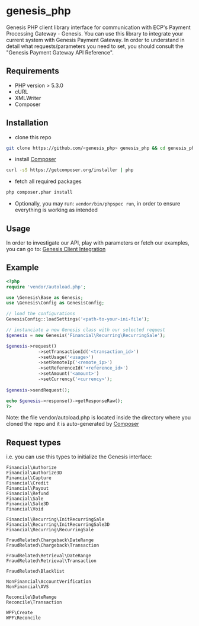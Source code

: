 genesis_php
===========

Genesis PHP client library interface for communication with ECP's Payment Processing Gateway - Genesis. You can use this
library to integrate your current system with Genesis Payment Gateway. In order to understand in detail what requests/parameters
you need to set, you should consult the "Genesis Payment Gateway API Reference".

Requirements
------------

* PHP version > 5.3.0
* cURL
* XMLWriter
* Composer

Installation
------------

* clone this repo
````bash
git clone https://github.com/<genesis_php> genesis_php && cd genesis_php
````

* install [Composer]
````bash
curl -sS https://getcomposer.org/installer | php
````

* fetch all required packages
````bash
php composer.phar install
````

* Optionally, you may run: ````vendor/bin/phpspec run````, in order to ensure everything is working as intended

Usage
-----

In order to investigate our API, play with parameters or fetch our examples, you can go to: [Genesis Client Integration]

[Composer]: https://getcomposer.org/
[Genesis Client Integration]: https://github.com/<client_integration>

Example
------

````php
<?php
require 'vendor/autoload.php';

use \Genesis\Base as Genesis;
use \Genesis\Config as GenesisConfig;

// load the configurations 
GenesisConfig::loadSettings('<path-to-your-ini-file');

// instanciate a new Genesis class with our selected request
$genesis = new Genesis('Financial\Recurring\RecurringSale');

$genesis->request()
            ->setTransactionId('<transaction_id>')
            ->setUsage('<usage>')
            ->setRemoteIp('<remote_ip>')
            ->setReferenceId('<reference_id>')
            ->setAmount('<amount>')
            ->setCurrency('<currency>');
            
$genesis->sendRequest();

echo $genesis->response()->getResponseRaw();
?>
````

Note: the file vendor/autoload.php is located inside the directory where you cloned the repo and it is auto-generated by [Composer]



Request types
-------------

i.e. you can use this types to initialize the Genesis interface:

````
Financial\Authorize
Financial\Authorize3D
Financial\Capture
Financial\Credit
Financial\Payout
Financial\Refund
Financial\Sale
Financial\Sale3D
Financial\Void

Financial\Recurring\InitRecurringSale
Financial\Recurring\InitRecurringSale3D
Financial\Recurring\RecurringSale

FraudRelated\Chargeback\DateRange
FraudRelated\Chargeback\Transaction

FraudRelated\Retrieval\DateRange
FraudRelated\Retrieval\Transaction

FraudRelated\Blacklist

NonFinancial\AccountVerification
NonFinancial\AVS

Reconcile\DateRange
Reconcile\Transaction

WPF\Create
WPF\Reconcile
````